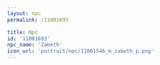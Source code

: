 ```yaml
---
layout: npc
permalink: /11001693

title: Npc
id: '11001693'
npc_name: 'Zabeth'
icon_url: 'portrait/npc/11001546_m_zabeth_p.png'
---
```

